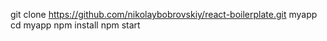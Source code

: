 git clone https://github.com/nikolaybobrovskiy/react-boilerplate.git myapp
cd myapp
npm install
npm start